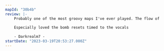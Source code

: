 ```yaml
---
mapId: "30b4b"
review: |-
    Probably one of the most groovy maps I've ever played. The flow of this map is incredibly well executed and I found myself dancing like a madman by the end
    
    Especially loved the bomb resets timed to the vocals
    
    - Darkrealm7 -
startDate: "2023-03-19T20:53:27.000Z"
---
```

